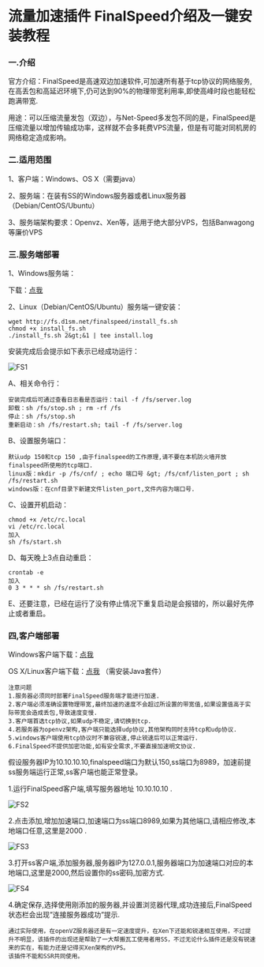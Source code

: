 # 流量加速插件 FinalSpeed介绍及一键安装教程
### 一.介绍

官方介绍：FinalSpeed是高速双边加速软件,可加速所有基于tcp协议的网络服务,在高丢包和高延迟环境下,仍可达到90%的物理带宽利用率,即使高峰时段也能轻松跑满带宽.

用途：可以压缩流量发包（双边），与Net-Speed多发包不同的是，FinalSpeed是压缩流量以增加传输成功率，这样就不会多耗费VPS流量，但是有可能对同机房的网络稳定造成影响。

### 二.适用范围

1、客户端：Windows、OS X（需要java）

2、服务端：在装有SS的Windows服务器或者Linux服务器（Debian/CentOS/Ubuntu）

3、服务端架构要求：Openvz、Xen等，适用于绝大部分VPS，包括Banwagong等廉价VPS

### 三.服务端部署

1、Windows服务端：

下载：[点我](http://www.abclite.cn/redirect/aHR0cDovL2ZzLmQxc20ubmV0L2ZpbmFsc3BlZWQvZmluYWxzcGVlZF9zZXJ2ZXJfd2luZG93czEuMC56aXA=)

2、Linux（Debian/CentOS/Ubuntu）服务端一键安装：

```
wget http://fs.d1sm.net/finalspeed/install_fs.sh
chmod +x install_fs.sh
./install_fs.sh 2&gt;&1 | tee install.log
```


安装完成后会提示如下表示已经成功运行：
  
![FS1](https://lh3.googleusercontent.com/-JS8YOTj_cqk/V4t8U3H85KI/AAAAAAAAAyI/bOY_30lJIFs/I/FS1.jpg)

  
A、相关命令行：

```
安装完成后可通过查看日志看是否运行：tail -f /fs/server.log
卸载：sh /fs/stop.sh ; rm -rf /fs
停止：sh /fs/stop.sh
重新启动：sh /fs/restart.sh; tail -f /fs/server.log
```


B、设置服务端口：

```
默认udp 150和tcp 150 ,由于finalspeed的工作原理,请不要在本机防火墙开放finalspeed所使用的tcp端口.
linux版：mkdir -p /fs/cnf/ ; echo 端口号 &gt; /fs/cnf/listen_port ; sh /fs/restart.sh
windows版：在cnf目录下新建文件listen_port,文件内容为端口号.
```


C、设置开机启动：

```
chmod +x /etc/rc.local
vi /etc/rc.local
加入
sh /fs/start.sh
```


D、每天晚上3点自动重启：

```
crontab -e
加入
0 3 * * * sh /fs/restart.sh
```


E、还要注意，已经在运行了没有停止情况下重复启动是会报错的，所以最好先停止或者重启。
  
### 四,客户端部署
  
Windows客户端下载：[点我](http://www.abclite.cn/redirect/aHR0cDovL2ZzLmQxc20ubmV0L2ZpbmFsc3BlZWQvZmluYWxzcGVlZF9pbnN0YWxsMS4wLmV4ZQ==)

OS X/Linux客户端下载：[点我](http://www.abclite.cn/redirect/aHR0cDovL2ZzLmQxc20ubmV0L2ZpbmFsc3BlZWQvZmluYWxzcGVlZF9jbGllbnQxLjAuemlw) （需安装Java套件）

```
注意问题
1.服务器必须同时部署FinalSpeed服务端才能进行加速.
2.客户端必须准确设置物理带宽,最终加速的速度不会超过所设置的带宽值,如果设置值高于实际带宽会造成丢包,导致速度变慢.
3.客户端首选tcp协议,如果udp不稳定,请切换到tcp.
4.若服务器为openvz架构,客户端只能选择udp协议,其他架构同时支持tcp和udp协议.
5.windows客户端使用tcp协议时不兼容锐速,停止锐速后可以正常运行.
6.FinalSpeed不提供加密功能,如有安全需求,不要直接加速明文协议.
```


假设服务器IP为10.10.10.10,finalspeed端口为默认150,ss端口为8989，加速前提ss服务端运行正常,ss客户端也能正常登录。

1.运行FinalSpeed客户端,填写服务器地址 10.10.10.10 .

![FS2](https://lh3.googleusercontent.com/-Q0woFmrof78/V4t8VJ7uP4I/AAAAAAAAAyM/Gj1sAbZBkuk/I/FS2.jpg)

  
2.点击添加,增加加速端口,加速端口为ss端口8989,如果为其他端口,请相应修改,本地端口任意,这里是2000 .

![FS3](https://lh3.googleusercontent.com/-A1g3wupf5E4/V4t8VV8uM6I/AAAAAAAAAyQ/hPevpWoAPhk/I/FS3.jpg)

  
3.打开ss客户端,添加服务器,服务器IP为127.0.0.1,服务器端口为加速端口对应的本地端口,这里是2000,然后设置你的ss密码,加密方式.

![FS4](https://lh3.googleusercontent.com/-J8hZQ45HTnY/V4t8VkIGDxI/AAAAAAAAAyU/RSmFXWA1Irk/I/FS4.jpg)


4.确定保存,选择使用刚添加的服务器,并设置浏览器代理,成功连接后,FinalSpeed状态栏会出现&#8221;连接服务器成功&#8221;提示.

```
通过实际使用，在openVZ服务器还是有一定速度提升，在Xen下还能和锐速相互使用，不过提升不明显，该插件的出现还是帮助了一大帮搬瓦工使用者用SS，不过无论什么插件还是没有锐速来的实在，有能力还是记得买Xen架构的VPS。
该插件不能和SSR共同使用。
```




